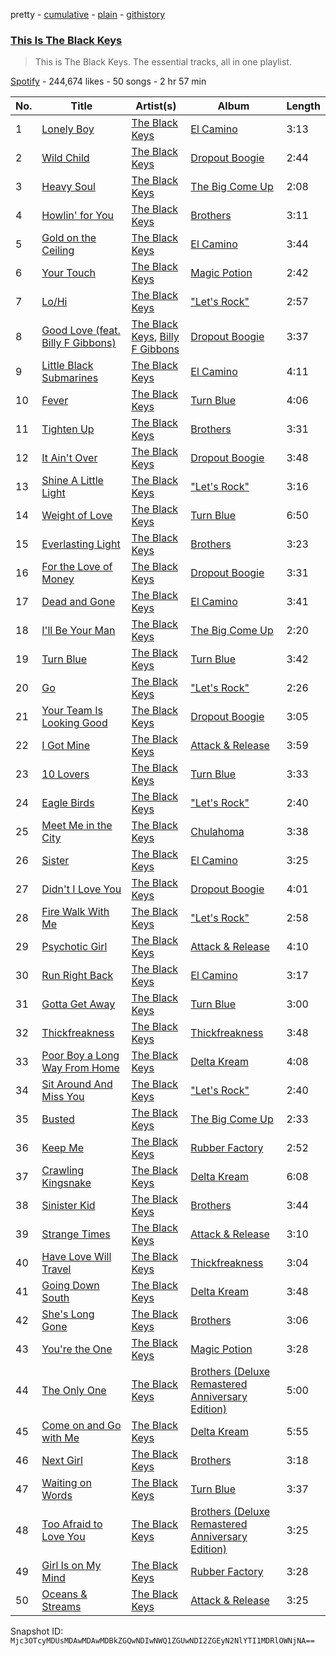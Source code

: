 pretty - [cumulative](/playlists/cumulative/37i9dQZF1DZ06evO4m87u0.md) - [plain](/playlists/plain/37i9dQZF1DZ06evO4m87u0) - [githistory](https://github.githistory.xyz/mackorone/spotify-playlist-archive/blob/main/playlists/plain/37i9dQZF1DZ06evO4m87u0)

### [This Is The Black Keys](https://open.spotify.com/playlist/37i9dQZF1DZ06evO4m87u0)

> This is The Black Keys\. The essential tracks, all in one playlist.

[Spotify](https://open.spotify.com/user/spotify) - 244,674 likes - 50 songs - 2 hr 57 min

| No. | Title | Artist(s) | Album | Length |
|---|---|---|---|---|
| 1 | [Lonely Boy](https://open.spotify.com/track/5G1sTBGbZT5o4PNRc75RKI) | [The Black Keys](https://open.spotify.com/artist/7mnBLXK823vNxN3UWB7Gfz) | [El Camino](https://open.spotify.com/album/5DLhV9yOvZ7IxVmljMXtNm) | 3:13 |
| 2 | [Wild Child](https://open.spotify.com/track/02bJ6uGeHKfNOhIc9qyA8e) | [The Black Keys](https://open.spotify.com/artist/7mnBLXK823vNxN3UWB7Gfz) | [Dropout Boogie](https://open.spotify.com/album/7LLyQJzyD56Avzk3uFzKUk) | 2:44 |
| 3 | [Heavy Soul](https://open.spotify.com/track/5BvuyYHjA98IxU0nQUGzZr) | [The Black Keys](https://open.spotify.com/artist/7mnBLXK823vNxN3UWB7Gfz) | [The Big Come Up](https://open.spotify.com/album/1xVlDcp3ZHntqgvhHYw1rp) | 2:08 |
| 4 | [Howlin' for You](https://open.spotify.com/track/0grFc6klR3hxoHLcgCYsF4) | [The Black Keys](https://open.spotify.com/artist/7mnBLXK823vNxN3UWB7Gfz) | [Brothers](https://open.spotify.com/album/7qE6RXYyz5kj5Tll7mJU0v) | 3:11 |
| 5 | [Gold on the Ceiling](https://open.spotify.com/track/5lN1EH25gdiqT1SFALMAq1) | [The Black Keys](https://open.spotify.com/artist/7mnBLXK823vNxN3UWB7Gfz) | [El Camino](https://open.spotify.com/album/5DLhV9yOvZ7IxVmljMXtNm) | 3:44 |
| 6 | [Your Touch](https://open.spotify.com/track/5lJUXSjRjevVy7I3P87wuK) | [The Black Keys](https://open.spotify.com/artist/7mnBLXK823vNxN3UWB7Gfz) | [Magic Potion](https://open.spotify.com/album/4jFfuHyKmhGeipjRmKIh8O) | 2:42 |
| 7 | [Lo/Hi](https://open.spotify.com/track/25YlltWXRb9k7KbrEBRuhJ) | [The Black Keys](https://open.spotify.com/artist/7mnBLXK823vNxN3UWB7Gfz) | ["Let's Rock"](https://open.spotify.com/album/0aA9rYw8PEv9G7tVIJ9dKg) | 2:57 |
| 8 | [Good Love \(feat\. Billy F Gibbons\)](https://open.spotify.com/track/49Mvj8Ohz1uu0AcZ7Ri70Z) | [The Black Keys](https://open.spotify.com/artist/7mnBLXK823vNxN3UWB7Gfz), [Billy F Gibbons](https://open.spotify.com/artist/69Iibc3uQ7x2vDeZxTwKCw) | [Dropout Boogie](https://open.spotify.com/album/7LLyQJzyD56Avzk3uFzKUk) | 3:37 |
| 9 | [Little Black Submarines](https://open.spotify.com/track/1PXsUXSM3LF2XNSkmIldPb) | [The Black Keys](https://open.spotify.com/artist/7mnBLXK823vNxN3UWB7Gfz) | [El Camino](https://open.spotify.com/album/5DLhV9yOvZ7IxVmljMXtNm) | 4:11 |
| 10 | [Fever](https://open.spotify.com/track/3Hx7RXqCS7Kzjy2ot2q1Gk) | [The Black Keys](https://open.spotify.com/artist/7mnBLXK823vNxN3UWB7Gfz) | [Turn Blue](https://open.spotify.com/album/6TvxpBzf9c8H1fsrAaQ8t3) | 4:06 |
| 11 | [Tighten Up](https://open.spotify.com/track/2MVwrvjmcdt4MsYYLCYMt8) | [The Black Keys](https://open.spotify.com/artist/7mnBLXK823vNxN3UWB7Gfz) | [Brothers](https://open.spotify.com/album/7qE6RXYyz5kj5Tll7mJU0v) | 3:31 |
| 12 | [It Ain't Over](https://open.spotify.com/track/4fNtMdGY2dYp2ODClA9CB4) | [The Black Keys](https://open.spotify.com/artist/7mnBLXK823vNxN3UWB7Gfz) | [Dropout Boogie](https://open.spotify.com/album/7LLyQJzyD56Avzk3uFzKUk) | 3:48 |
| 13 | [Shine A Little Light](https://open.spotify.com/track/365TSrFPqM66giaxJuafR3) | [The Black Keys](https://open.spotify.com/artist/7mnBLXK823vNxN3UWB7Gfz) | ["Let's Rock"](https://open.spotify.com/album/0aA9rYw8PEv9G7tVIJ9dKg) | 3:16 |
| 14 | [Weight of Love](https://open.spotify.com/track/3xMQOd1C3TXsjQ3pmzOmkC) | [The Black Keys](https://open.spotify.com/artist/7mnBLXK823vNxN3UWB7Gfz) | [Turn Blue](https://open.spotify.com/album/6TvxpBzf9c8H1fsrAaQ8t3) | 6:50 |
| 15 | [Everlasting Light](https://open.spotify.com/track/6dU5RxthbuaN31bRbEDlNw) | [The Black Keys](https://open.spotify.com/artist/7mnBLXK823vNxN3UWB7Gfz) | [Brothers](https://open.spotify.com/album/7qE6RXYyz5kj5Tll7mJU0v) | 3:23 |
| 16 | [For the Love of Money](https://open.spotify.com/track/5jH6P7e6RUGZnFGTeq3pUe) | [The Black Keys](https://open.spotify.com/artist/7mnBLXK823vNxN3UWB7Gfz) | [Dropout Boogie](https://open.spotify.com/album/7LLyQJzyD56Avzk3uFzKUk) | 3:31 |
| 17 | [Dead and Gone](https://open.spotify.com/track/3UD4sghkq8dHUwvKxln1nB) | [The Black Keys](https://open.spotify.com/artist/7mnBLXK823vNxN3UWB7Gfz) | [El Camino](https://open.spotify.com/album/5DLhV9yOvZ7IxVmljMXtNm) | 3:41 |
| 18 | [I'll Be Your Man](https://open.spotify.com/track/1nIUgRxbi4aY4fV5A26Jrp) | [The Black Keys](https://open.spotify.com/artist/7mnBLXK823vNxN3UWB7Gfz) | [The Big Come Up](https://open.spotify.com/album/1xVlDcp3ZHntqgvhHYw1rp) | 2:20 |
| 19 | [Turn Blue](https://open.spotify.com/track/1pwWrPxonLIE12WWu9NzgU) | [The Black Keys](https://open.spotify.com/artist/7mnBLXK823vNxN3UWB7Gfz) | [Turn Blue](https://open.spotify.com/album/6TvxpBzf9c8H1fsrAaQ8t3) | 3:42 |
| 20 | [Go](https://open.spotify.com/track/2GuXIMRlaxVLcU0a5jacHw) | [The Black Keys](https://open.spotify.com/artist/7mnBLXK823vNxN3UWB7Gfz) | ["Let's Rock"](https://open.spotify.com/album/0aA9rYw8PEv9G7tVIJ9dKg) | 2:26 |
| 21 | [Your Team Is Looking Good](https://open.spotify.com/track/50J9zbu0UzOFnUVSjvecl7) | [The Black Keys](https://open.spotify.com/artist/7mnBLXK823vNxN3UWB7Gfz) | [Dropout Boogie](https://open.spotify.com/album/7LLyQJzyD56Avzk3uFzKUk) | 3:05 |
| 22 | [I Got Mine](https://open.spotify.com/track/319zpJMCzpz50Uz0PsjlJN) | [The Black Keys](https://open.spotify.com/artist/7mnBLXK823vNxN3UWB7Gfz) | [Attack & Release](https://open.spotify.com/album/1YHS3Fw8THvsKVVQ1znAqi) | 3:59 |
| 23 | [10 Lovers](https://open.spotify.com/track/5HPnumlogzZtpLEaORZjz1) | [The Black Keys](https://open.spotify.com/artist/7mnBLXK823vNxN3UWB7Gfz) | [Turn Blue](https://open.spotify.com/album/6TvxpBzf9c8H1fsrAaQ8t3) | 3:33 |
| 24 | [Eagle Birds](https://open.spotify.com/track/7Dd1v8u05vTL3py8d1a5ZA) | [The Black Keys](https://open.spotify.com/artist/7mnBLXK823vNxN3UWB7Gfz) | ["Let's Rock"](https://open.spotify.com/album/0aA9rYw8PEv9G7tVIJ9dKg) | 2:40 |
| 25 | [Meet Me in the City](https://open.spotify.com/track/0vblqF5R4FyCAVBasjLGdu) | [The Black Keys](https://open.spotify.com/artist/7mnBLXK823vNxN3UWB7Gfz) | [Chulahoma](https://open.spotify.com/album/6jJKeu4hPomUuMOM6iGVzQ) | 3:38 |
| 26 | [Sister](https://open.spotify.com/track/5LCuFER5mMzL0fGNpClksf) | [The Black Keys](https://open.spotify.com/artist/7mnBLXK823vNxN3UWB7Gfz) | [El Camino](https://open.spotify.com/album/5DLhV9yOvZ7IxVmljMXtNm) | 3:25 |
| 27 | [Didn't I Love You](https://open.spotify.com/track/3ODV8hlwa7eLVuPMskWnQi) | [The Black Keys](https://open.spotify.com/artist/7mnBLXK823vNxN3UWB7Gfz) | [Dropout Boogie](https://open.spotify.com/album/7LLyQJzyD56Avzk3uFzKUk) | 4:01 |
| 28 | [Fire Walk With Me](https://open.spotify.com/track/0UfkJ92b6D2CLHygzn8C6k) | [The Black Keys](https://open.spotify.com/artist/7mnBLXK823vNxN3UWB7Gfz) | ["Let's Rock"](https://open.spotify.com/album/0aA9rYw8PEv9G7tVIJ9dKg) | 2:58 |
| 29 | [Psychotic Girl](https://open.spotify.com/track/2mFnxVS2wZpqntPzZB17O1) | [The Black Keys](https://open.spotify.com/artist/7mnBLXK823vNxN3UWB7Gfz) | [Attack & Release](https://open.spotify.com/album/1YHS3Fw8THvsKVVQ1znAqi) | 4:10 |
| 30 | [Run Right Back](https://open.spotify.com/track/5HgAZuHFAU5qLLMYuIQkgq) | [The Black Keys](https://open.spotify.com/artist/7mnBLXK823vNxN3UWB7Gfz) | [El Camino](https://open.spotify.com/album/5DLhV9yOvZ7IxVmljMXtNm) | 3:17 |
| 31 | [Gotta Get Away](https://open.spotify.com/track/0zo4T5c5VV42554ySEc5J6) | [The Black Keys](https://open.spotify.com/artist/7mnBLXK823vNxN3UWB7Gfz) | [Turn Blue](https://open.spotify.com/album/6TvxpBzf9c8H1fsrAaQ8t3) | 3:00 |
| 32 | [Thickfreakness](https://open.spotify.com/track/4m6uJViB1sb3OXErHUkkWk) | [The Black Keys](https://open.spotify.com/artist/7mnBLXK823vNxN3UWB7Gfz) | [Thickfreakness](https://open.spotify.com/album/0GJH6shkenNdqkpGdsY8aa) | 3:48 |
| 33 | [Poor Boy a Long Way From Home](https://open.spotify.com/track/3YZFMK3zwAGbCMZQGWY47J) | [The Black Keys](https://open.spotify.com/artist/7mnBLXK823vNxN3UWB7Gfz) | [Delta Kream](https://open.spotify.com/album/682pJqnx8hcrCfSjvyNBki) | 4:08 |
| 34 | [Sit Around And Miss You](https://open.spotify.com/track/4yBxXm4dDL00YGdO5G9ubK) | [The Black Keys](https://open.spotify.com/artist/7mnBLXK823vNxN3UWB7Gfz) | ["Let's Rock"](https://open.spotify.com/album/0aA9rYw8PEv9G7tVIJ9dKg) | 2:40 |
| 35 | [Busted](https://open.spotify.com/track/49MHRxcJij2MQ6x8BbwCBM) | [The Black Keys](https://open.spotify.com/artist/7mnBLXK823vNxN3UWB7Gfz) | [The Big Come Up](https://open.spotify.com/album/1xVlDcp3ZHntqgvhHYw1rp) | 2:33 |
| 36 | [Keep Me](https://open.spotify.com/track/5wGmaQYNYxJZrnWykQG3HF) | [The Black Keys](https://open.spotify.com/artist/7mnBLXK823vNxN3UWB7Gfz) | [Rubber Factory](https://open.spotify.com/album/1rlGDm1KQJfDyT5v1U8Xk5) | 2:52 |
| 37 | [Crawling Kingsnake](https://open.spotify.com/track/4Yk7nkmqitDCycO0Z0UsKe) | [The Black Keys](https://open.spotify.com/artist/7mnBLXK823vNxN3UWB7Gfz) | [Delta Kream](https://open.spotify.com/album/682pJqnx8hcrCfSjvyNBki) | 6:08 |
| 38 | [Sinister Kid](https://open.spotify.com/track/78krcD2vFUXJ3Y0XXeiHWH) | [The Black Keys](https://open.spotify.com/artist/7mnBLXK823vNxN3UWB7Gfz) | [Brothers](https://open.spotify.com/album/7qE6RXYyz5kj5Tll7mJU0v) | 3:44 |
| 39 | [Strange Times](https://open.spotify.com/track/0dpNxKXHazvWga4MN6z2rn) | [The Black Keys](https://open.spotify.com/artist/7mnBLXK823vNxN3UWB7Gfz) | [Attack & Release](https://open.spotify.com/album/1YHS3Fw8THvsKVVQ1znAqi) | 3:10 |
| 40 | [Have Love Will Travel](https://open.spotify.com/track/46XzvI0GXvRwK7LV6vdn2v) | [The Black Keys](https://open.spotify.com/artist/7mnBLXK823vNxN3UWB7Gfz) | [Thickfreakness](https://open.spotify.com/album/0GJH6shkenNdqkpGdsY8aa) | 3:04 |
| 41 | [Going Down South](https://open.spotify.com/track/3PeDt4Q8YIFDRph5UhxAaA) | [The Black Keys](https://open.spotify.com/artist/7mnBLXK823vNxN3UWB7Gfz) | [Delta Kream](https://open.spotify.com/album/682pJqnx8hcrCfSjvyNBki) | 3:48 |
| 42 | [She's Long Gone](https://open.spotify.com/track/26ZnmGlPGXaOzPDydAP9D5) | [The Black Keys](https://open.spotify.com/artist/7mnBLXK823vNxN3UWB7Gfz) | [Brothers](https://open.spotify.com/album/7qE6RXYyz5kj5Tll7mJU0v) | 3:06 |
| 43 | [You're the One](https://open.spotify.com/track/1ZJf6hZVPU1NoOPS5ThJvA) | [The Black Keys](https://open.spotify.com/artist/7mnBLXK823vNxN3UWB7Gfz) | [Magic Potion](https://open.spotify.com/album/4jFfuHyKmhGeipjRmKIh8O) | 3:28 |
| 44 | [The Only One](https://open.spotify.com/track/65PE3GVXjkiQOTM7V7NbfY) | [The Black Keys](https://open.spotify.com/artist/7mnBLXK823vNxN3UWB7Gfz) | [Brothers \(Deluxe Remastered Anniversary Edition\)](https://open.spotify.com/album/7lhJVTvqL3QbwGN12QLiVj) | 5:00 |
| 45 | [Come on and Go with Me](https://open.spotify.com/track/7M9Bru9dH3gHSmx6c7bo7j) | [The Black Keys](https://open.spotify.com/artist/7mnBLXK823vNxN3UWB7Gfz) | [Delta Kream](https://open.spotify.com/album/682pJqnx8hcrCfSjvyNBki) | 5:55 |
| 46 | [Next Girl](https://open.spotify.com/track/2UE4m8egf0aREmOi47sDOk) | [The Black Keys](https://open.spotify.com/artist/7mnBLXK823vNxN3UWB7Gfz) | [Brothers](https://open.spotify.com/album/7qE6RXYyz5kj5Tll7mJU0v) | 3:18 |
| 47 | [Waiting on Words](https://open.spotify.com/track/7ctca1Hz43SyMcI4qUrpY7) | [The Black Keys](https://open.spotify.com/artist/7mnBLXK823vNxN3UWB7Gfz) | [Turn Blue](https://open.spotify.com/album/6TvxpBzf9c8H1fsrAaQ8t3) | 3:37 |
| 48 | [Too Afraid to Love You](https://open.spotify.com/track/2LhnW02jJHTYgtBpk9BVrs) | [The Black Keys](https://open.spotify.com/artist/7mnBLXK823vNxN3UWB7Gfz) | [Brothers \(Deluxe Remastered Anniversary Edition\)](https://open.spotify.com/album/7lhJVTvqL3QbwGN12QLiVj) | 3:25 |
| 49 | [Girl Is on My Mind](https://open.spotify.com/track/4KVYCdoWmDa4KS1OY6sgMa) | [The Black Keys](https://open.spotify.com/artist/7mnBLXK823vNxN3UWB7Gfz) | [Rubber Factory](https://open.spotify.com/album/1rlGDm1KQJfDyT5v1U8Xk5) | 3:28 |
| 50 | [Oceans & Streams](https://open.spotify.com/track/0RRS27vZj5U0N2eIBctL4K) | [The Black Keys](https://open.spotify.com/artist/7mnBLXK823vNxN3UWB7Gfz) | [Attack & Release](https://open.spotify.com/album/1YHS3Fw8THvsKVVQ1znAqi) | 3:25 |

Snapshot ID: `Mjc3OTcyMDUsMDAwMDAwMDBkZGQwNDIwNWQ1ZGUwNDI2ZGEyN2NlYTI1MDRlOWNjNA==`
